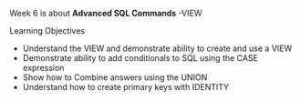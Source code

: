 Week 6 is about **Advanced SQL Commands**
-VIEW

Learning Objectives
- Understand the VIEW and demonstrate ability to create and use a VIEW
- Demonstrate ability to add conditionals to SQL using the CASE expression
- Show how to Combine answers using the UNION
- Understand how to create primary keys with IDENTITY
